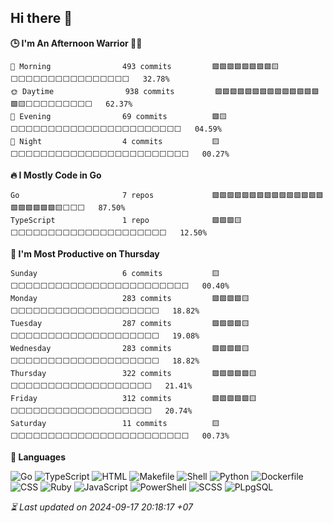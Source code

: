 ## Hi there 👋

<!--START_SECTION:readme-stats-->
**🕒 I'm An Afternoon Warrior 🥷🏻**

```text
🌅 Morning                493 commits         🟩🟩🟩🟩🟩🟩🟩🟩🟨⬜⬜⬜⬜⬜⬜⬜⬜⬜⬜⬜⬜⬜⬜⬜⬜   32.78%
🌞 Daytime                938 commits         🟩🟩🟩🟩🟩🟩🟩🟩🟩🟩🟩🟩🟩🟩🟩🟨⬜⬜⬜⬜⬜⬜⬜⬜⬜   62.37%
🌆 Evening                69 commits          🟩🟨⬜⬜⬜⬜⬜⬜⬜⬜⬜⬜⬜⬜⬜⬜⬜⬜⬜⬜⬜⬜⬜⬜⬜   04.59%
🌙 Night                  4 commits           🟨⬜⬜⬜⬜⬜⬜⬜⬜⬜⬜⬜⬜⬜⬜⬜⬜⬜⬜⬜⬜⬜⬜⬜⬜   00.27%
```

**🔥 I Mostly Code in Go**

```text
Go                       7 repos             🟩🟩🟩🟩🟩🟩🟩🟩🟩🟩🟩🟩🟩🟩🟩🟩🟩🟩🟩🟩🟩🟨⬜⬜⬜   87.50%
TypeScript               1 repo              🟩🟩🟩🟨⬜⬜⬜⬜⬜⬜⬜⬜⬜⬜⬜⬜⬜⬜⬜⬜⬜⬜⬜⬜⬜   12.50%
```

**📅 I'm Most Productive on Thursday**

```text
Sunday                   6 commits           🟨⬜⬜⬜⬜⬜⬜⬜⬜⬜⬜⬜⬜⬜⬜⬜⬜⬜⬜⬜⬜⬜⬜⬜⬜   00.40%
Monday                   283 commits         🟩🟩🟩🟩🟨⬜⬜⬜⬜⬜⬜⬜⬜⬜⬜⬜⬜⬜⬜⬜⬜⬜⬜⬜⬜   18.82%
Tuesday                  287 commits         🟩🟩🟩🟩🟨⬜⬜⬜⬜⬜⬜⬜⬜⬜⬜⬜⬜⬜⬜⬜⬜⬜⬜⬜⬜   19.08%
Wednesday                283 commits         🟩🟩🟩🟩🟨⬜⬜⬜⬜⬜⬜⬜⬜⬜⬜⬜⬜⬜⬜⬜⬜⬜⬜⬜⬜   18.82%
Thursday                 322 commits         🟩🟩🟩🟩🟩🟨⬜⬜⬜⬜⬜⬜⬜⬜⬜⬜⬜⬜⬜⬜⬜⬜⬜⬜⬜   21.41%
Friday                   312 commits         🟩🟩🟩🟩🟩🟨⬜⬜⬜⬜⬜⬜⬜⬜⬜⬜⬜⬜⬜⬜⬜⬜⬜⬜⬜   20.74%
Saturday                 11 commits          🟨⬜⬜⬜⬜⬜⬜⬜⬜⬜⬜⬜⬜⬜⬜⬜⬜⬜⬜⬜⬜⬜⬜⬜⬜   00.73%
```

**💬 Languages**

![Go](https://img.shields.io/badge/Go-71.62%25-00ADD8?&logo=Go&labelColor=151b23)
![TypeScript](https://img.shields.io/badge/TypeScript-23.54%25-3178c6?&logo=TypeScript&labelColor=151b23)
![HTML](https://img.shields.io/badge/HTML-03.57%25-e34c26?&logo=HTML&labelColor=151b23)
![Makefile](https://img.shields.io/badge/Makefile-00.39%25-427819?&logo=Makefile&labelColor=151b23)
![Shell](https://img.shields.io/badge/Shell-00.31%25-89e051?&logo=Shell&labelColor=151b23)
![Python](https://img.shields.io/badge/Python-00.18%25-3572A5?&logo=Python&labelColor=151b23)
![Dockerfile](https://img.shields.io/badge/Dockerfile-00.15%25-384d54?&logo=Dockerfile&labelColor=151b23)
![CSS](https://img.shields.io/badge/CSS-00.06%25-563d7c?&logo=CSS&labelColor=151b23)
![Ruby](https://img.shields.io/badge/Ruby-00.05%25-701516?&logo=Ruby&labelColor=151b23)
![JavaScript](https://img.shields.io/badge/JavaScript-00.04%25-f1e05a?&logo=JavaScript&labelColor=151b23)
![PowerShell](https://img.shields.io/badge/PowerShell-00.03%25-012456?&logo=PowerShell&labelColor=151b23)
![SCSS](https://img.shields.io/badge/SCSS-00.02%25-c6538c?&logo=SCSS&labelColor=151b23)
![PLpgSQL](https://img.shields.io/badge/PLpgSQL-00.01%25-336790?&logo=PLpgSQL&labelColor=151b23)




*⏳ Last updated on 2024-09-17 20:18:17 +07*
<!--END_SECTION:readme-stats-->
